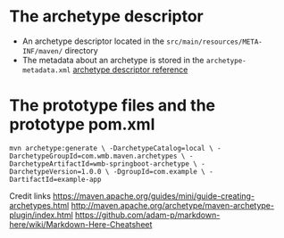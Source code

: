 # The archetype descriptor
- An archetype descriptor located in the `src/main/resources/META-INF/maven/` directory
- The metadata about an archetype is stored in the `archetype-metadata.xml` [archetype descriptor reference](https://maven.apache.org/archetype/archetype-models/archetype-descriptor/archetype-descriptor.html)

# The prototype files and the prototype pom.xml

`mvn archetype:generate \
-DarchetypeCatalog=local \
-DarchetypeGroupId=com.wmb.maven.archetypes \
-DarchetypeArtifactId=wmb-springboot-archetype \
-DarchetypeVersion=1.0.0 \
-DgroupId=com.example \
-DartifactId=example-app`

Credit links
https://maven.apache.org/guides/mini/guide-creating-archetypes.html
http://maven.apache.org/archetype/maven-archetype-plugin/index.html
https://github.com/adam-p/markdown-here/wiki/Markdown-Here-Cheatsheet